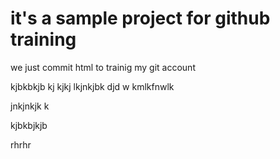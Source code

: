 # it's a sample project for github training

we just commit html to trainig my git account

kjbkbkjb kj kjkj
lkjnkjbk djd w
 kmlkfnwlk

 jnkjnkjk
 k

 kjbkbjkjb

 rhrhr